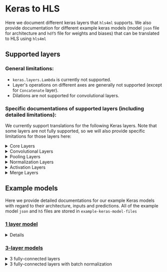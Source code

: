 # Keras to HLS

Here we document different keras layers that `hls4ml` supports. We also provide documentation for different example keras models (model `json` file for architecture and `hdf5` file for weights and biases) that can be translated to HLS using `hls4ml` 

## Supported layers

### General limitations:

- `keras.layers.Lambda` is currently not supported.
- Layer's operations on different axes are generally not supported (except for `Concatenate` layer).
- Dilations are not supported for convolutional layers.

### Specific documentations of supported layers (including detailed limitations):

We currently support translations for the following Keras layers. Note that some layers are not fully supported, so we will also provide specific limitations for those layers here:

<details>
<summary>Core Layers</summary>
<p>

- `InputLayer`
-----------
- `Dropout`
-----------
- `Flatten`
-----------
- `Dense`:

  - `use_bias = False` is not supported, meaning bias is always needed for dense layer to be translated.
-----------
- `BinaryDense`
-----------
- `TernaryDense`
-----------
</p>
</details>

<details>
<summary>Convolutional Layers</summary>
<p>

- `Conv1D`:

  - Dilations are not supported for convolutional layers
-----------
- `Conv2D`:

  - Dilations are not supported for convolutional layers
-----------
</p>
</details>

<details>
<summary>Pooling Layers</summary>
<p>

- `MaxPooling1D`
- `MaxPooling2D`
- `AveragePooling1D`
- `AveragePooling2D`
</p>
</details>

<details>
<summary>Normalization Layers</summary>

- `BatchNormalization`:

  - `center = True` (add offset to normalized tensor) is not supported
  - Operations on different axes is not supported (always use Keras's default `axis = -1`)
-----------
</p>
</details>

<details>
<summary>Activation Layers</summary>
</p>

- `Activation`
- `LeakyReLU`
- `ThresholdedReLU`
- `ELU`
- `PReLU`
</p>
</details>

<details>
<summary>Merge Layers</summary>
</p>

- `Add`
- `Subtract`
- `Multiply`
- `Average`
- `Maximum`
- `Minimum`
- `Concatenate`
</p>
</details>

## Example models

Here we provide detailed documentations for our example Keras models with regard to their architecture, inputs and predictions. All of the example model `json` and `h5` files are stored in `example-keras-model-files`
### [1 layer model](./example-keras-model-files/1-layer-model/)

<details>
  </p>
  
  #### Architecture (total params = trainable params = 385):
  
  ![alt text](./example-keras-model-files/1-layer-model/img-1layer.png)
  
  #### Example inputs and expected predictions:
  
  
  </p>
</details>

### [3-layer models](./example-keras-model-files/3-layer-models/)

<details>
  <summary>3 fully-connected layers</summary>
  </p>
  
  [Link to directory](./example-keras-model-files/3-layer-models/3-layer)
  
  #### Architecture (total params = trainable params = 4,389):
  ![alt text](./example-keras-model-files/3-layer-models/3-layer/img-3layer.png)
  
  #### Example inputs and expected predictions:
  
  </p>
</details>

<details>
  <summary>3 fully-connected layers with batch normalization</summary>
  </p>
  
  [Link to directory](./example-keras-model-files/3-layer-models/3-layer-batch-norm/)
  
  #### Architecture (Total params: 4,921; Trainable params: 4,655):
  ![alt text](./example-keras-model-files/3-layer-models/3-layer-batch-norm/img-3-layer-batch-norm.png)
  
  #### Example inputs and expected predictions:
  
 </p>
</details>
